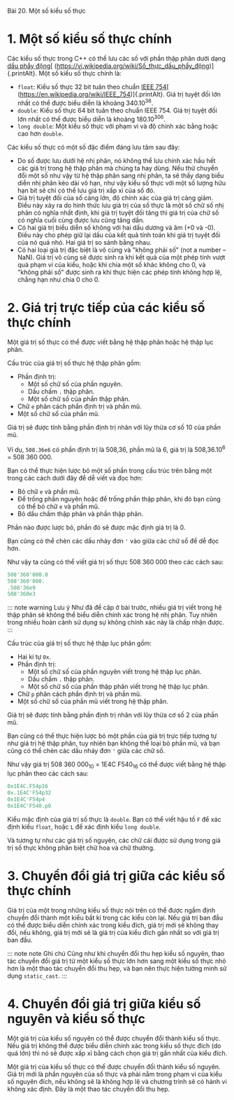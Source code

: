 Bài 20. Một số kiểu số thực
# 1. Một số kiểu số thực chính

Các kiểu số thực trong C++ có thể lưu các số với phần thập phân dưới dạng [dấu phẩy
động](https://vi.wikipedia.org/wiki/Số_thực_dấu_phẩy_động)[
(https://vi.wikipedia.org/wiki/Số_thực_dấu_phẩy_động)]{.printAlt}. Một số kiểu số thực chính là:

- `float`: Kiểu số thực 32 bit tuân theo chuẩn [IEEE 754](https://en.wikipedia.org/wiki/IEEE_754)[
  (https://en.wikipedia.org/wiki/IEEE_754)]{.printAlt}. Giá trị tuyệt đối lớn nhất có thể được biểu diễn là khoảng
  340.10<sup>36</sup>.
- `double`: Kiểu số thực 64 bit tuân theo chuẩn IEEE 754. Giá trị tuyệt đối lớn nhất có thể được biểu diễn là khoảng
  180.10<sup>306</sup>.
- `long double`: Một kiểu số thực với phạm vi và độ chính xác bằng hoặc cao hơn `double`.

Các kiểu số thực có một số đặc điểm đáng lưu tâm sau đây:
- Do số được lưu dưới hệ nhị phân, nó không thể lưu chính xác hầu hết các giá trị trong hệ thập phân mà chúng ta hay
  dùng. Nếu thử chuyển đổi một số như vậy từ hệ thập phân sang nhị phân, ta sẽ thấy dạng biểu diễn nhị phân kéo dài vô
  hạn, như vậy kiểu số thực với một số lượng hữu hạn bit sẽ chỉ có thể lưu giá trị xấp xỉ của số đó.
- Giá trị tuyệt đối của số càng lớn, độ chính xác của giá trị càng giảm. Điều này xảy ra do hình thức lưu giá trị của số
  thực là một số chữ số nhị phân có nghĩa nhất định, khi giá trị tuyệt đối tăng thì giá trị của chữ số có nghĩa cuối
  cùng được lưu cũng tăng dần.
- Có hai giá trị biểu diễn số không với hai dấu dương và âm (+0 và -0). Điều này cho phép giữ lại dấu của kết quả tính
  toán khi giá trị tuyệt đối của nó quá nhỏ. Hai giá trị so sánh bằng nhau.
- Có hai loại giá trị đặc biệt là vô cùng và "không phải số" (not a number – NaN). Giá trị vô cùng sẽ được sinh ra khi
  kết quả của một phép tính vượt quá phạm vi của kiểu, hoặc khi chia một số khác không cho 0, và "không phải số" được
  sinh ra khi thực hiện các phép tính không hợp lệ, chẳng hạn như chia 0 cho 0.

# 2. Giá trị trực tiếp của các kiểu số thực chính

Một giá trị số thực có thể được viết bằng hệ thập phân hoặc hệ thập lục phân.

Cấu trúc của giá trị số thực hệ thập phân gồm:
- Phần định trị:
  - Một số chữ số của phần nguyên.
  - Dấu chấm `.` thập phân.
  - Một số chữ số của phần thập phân.
- Chữ `e` phân cách phần định trị và phần mũ.
- Một số chữ số của phần mũ.

Giá trị sẽ được tính bằng phần định trị nhân với lũy thừa cơ số 10 của phần mũ.

Ví dụ, `508.36e6` có phần định trị là 508,36, phần mũ là 6, giá trị là 508,36.10<sup>6</sup> = 508 360 000.

Bạn có thể thực hiện lược bỏ một số phần trong cấu trúc trên bằng một trong các cách dưới đây để dễ viết và đọc hơn:

- Bỏ chữ `e` và phần mũ.
- Để trống phần nguyên hoặc để trống phần thập phân, khi đó bạn cũng có thể bỏ chữ `e` và phần mũ.
- Bỏ dấu chấm thập phân và phần thập phân.

Phần nào được lược bỏ, phần đó sẽ được mặc định giá trị là 0.

Bạn cũng có thể chèn các dấu nháy đơn `'` vào giữa các chữ số để dễ đọc hơn.

Như vậy ta cũng có thể viết giá trị số thực 508 360 000 theo các cách sau:

```cpp
508'360'000.0
508'360'000.
.508'36e9
508'360e3
```

::: note warning Lưu ý
Như đã đề cập ở bài trước, nhiều giá trị viết trong hệ thập phân sẽ không thể biểu diễn chính xác trong hệ nhị phân. Tuy
nhiên trong nhiều hoàn cảnh sử dụng sự không chính xác này là chấp nhận được.
:::

Cấu trúc của giá trị số thực hệ thập lục phân gồm:
- Hai kí tự `0x`.
- Phần định trị:
  - Một số chữ số của phần nguyên viết trong hệ thập lục phân.
  - Dấu chấm `.` thập phân.
  - Một số chữ số của phần thập phân viết trong hệ thập lục phân.
- Chữ `p` phân cách phần định trị và phần mũ.
- Một số chữ số của phần mũ viết trong hệ thập phân.

Giá trị sẽ được tính bằng phần định trị nhân với lũy thừa cơ số 2 của phần mũ.

Bạn cũng có thể thực hiện lược bỏ một phần của giá trị trực tiếp tương tự như giá trị hệ thập phân, tuy nhiên bạn không
thể loại bỏ phần mũ, và bạn cũng có thể chèn các dấu nháy đơn `'` giữa các chữ số.

Như vậy giá trị 508 360 000<sub>10</sub> = 1E4C F540<sub>16</sub> có thể được viết bằng hệ thập lục phân theo các cách
sau:

```cpp
0x1E4C.F54p16
0x.1E4C'F54p32
0x1E4C'F54p4
0x1E4C'F540.p0
```

Kiểu mặc định của giá trị số thực là `double`. Bạn có thể viết hậu tố `F` để xác định kiểu `float`, hoặc `L` để xác định
kiểu `long double`.

Và tương tự như các giá trị số nguyên, các chữ cái được sử dụng trong giá trị số thực không phân biệt chữ hoa và chữ
thường.

# 3. Chuyển đổi giá trị giữa các kiểu số thực chính

Giá trị của một trong những kiểu số thực nói trên có thể được ngầm định chuyển đổi thành một kiểu bất kì trong các kiểu
còn lại. Nếu giá trị ban đầu có thể được biểu diễn chính xác trong kiểu đích, giá trị mới sẽ không thay đổi, nếu không,
giá trị mới sẽ là giá trị của kiểu đích gần nhất so với giá trị ban đầu.

::: note note Ghi chú
Cũng như khi chuyển đổi thu hẹp kiểu số nguyên, thao tác chuyển đổi giá trị từ một kiểu số thực lớn hơn sang một kiểu số
thực nhỏ hơn là một thao tác chuyển đổi thu hẹp, và bạn nên thực hiện tường minh sử dụng `static_cast`.
:::

# 4. Chuyển đổi giá trị giữa kiểu số nguyên và kiểu số thực

Một giá trị của kiểu số nguyên có thể được chuyển đổi thành kiểu số thực. Nếu giá trị không thể được biểu diễn chính xác
trong kiểu số thực đích (do quá lớn) thì nó sẽ được xấp xỉ bằng cách chọn giá trị gần nhất của kiểu đích.

Một giá trị của kiểu số thực có thể được chuyển đối thành kiểu số nguyên. Giá trị mới là phần nguyên của số thực và phải
nằm trong phạm vi của kiểu số nguyên đích, nếu không sẽ là không hợp lệ và chương trình sẽ có hành vi không xác định.
Đây là một thao tác chuyển đổi thu hẹp.